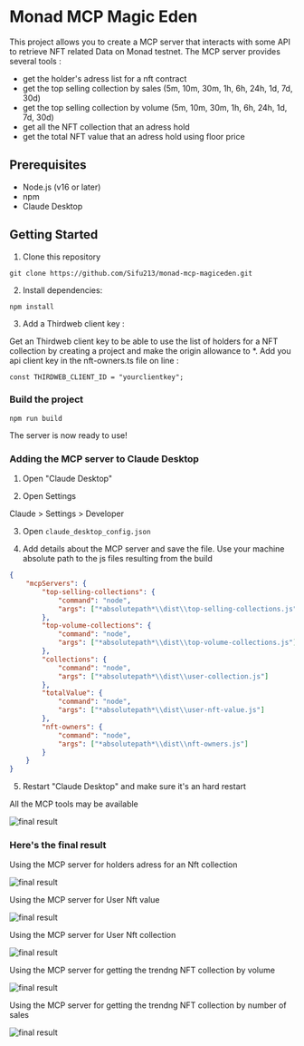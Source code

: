 # Monad MCP Magic Eden

This project allows you to create a MCP server that interacts with some API to retrieve NFT related Data on Monad testnet. 
The MCP server provides several tools :
- get the holder's adress list for a nft contract
- get the top selling collection by sales (5m, 10m, 30m, 1h, 6h, 24h, 1d, 7d, 30d)
- get the top selling collection by volume (5m, 10m, 30m, 1h, 6h, 24h, 1d, 7d, 30d)
- get all the NFT collection that an adress hold
- get the total NFT value that an adress hold using floor price


## Prerequisites

- Node.js (v16 or later)
- npm
- Claude Desktop

## Getting Started

1. Clone this repository

```shell
git clone https://github.com/Sifu213/monad-mcp-magiceden.git
```

2. Install dependencies:

```
npm install
```

3. Add a Thirdweb client key :
   
Get an Thirdweb client key to be able to use the list of holders for a NFT collection by creating a project and make the origin allowance to *.
Add you api client key in the nft-owners.ts file on line  :

```
const THIRDWEB_CLIENT_ID = "yourclientkey";
```

### Build the project

```shell
npm run build
```

The server is now ready to use!

### Adding the MCP server to Claude Desktop

1. Open "Claude Desktop"

2. Open Settings

Claude > Settings > Developer

3. Open `claude_desktop_config.json` 

4. Add details about the MCP server and save the file.
Use your machine absolute path to the js files resulting from the build

```json
{
    "mcpServers": {
		"top-selling-collections": {
            "command": "node",
            "args": ["*absolutepath*\\dist\\top-selling-collections.js"]
        },
		"top-volume-collections": {
            "command": "node",
            "args": ["*absolutepath*\\dist\\top-volume-collections.js"]
        },
        "collections": {
            "command": "node",
            "args": ["*absolutepath*\\dist\\user-collection.js"]
        },
        "totalValue": {
            "command": "node",
            "args": ["*absolutepath*\\dist\\user-nft-value.js"]
        },
		"nft-owners": {
            "command": "node",
            "args": ["*absolutepath*\\dist\\nft-owners.js"]
        }
    }
}
```

5. Restart "Claude Desktop" and make sure it's an hard restart

All the MCP tools may be available

![final result](/static/resultmcp.gif)

### Here's the final result

Using the MCP server for holders adress for an Nft collection

![final result](/static/nftholders.gif)

Using the MCP server for User Nft value

![final result](/static/nftvalue.gif)

Using the MCP server for User Nft collection

![final result](/static/nftcollectionhold.gif)

Using the MCP server for getting the trendng NFT collection by volume

![final result](/static/volumecollection.gif)

Using the MCP server for getting the trendng NFT collection by number of sales

![final result](/static/trendingbysales.gif)
